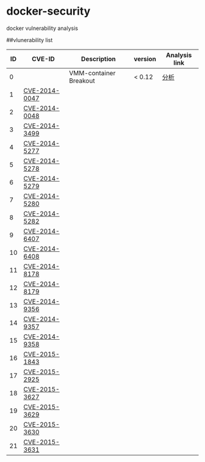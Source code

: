 # docker-security
docker vulnerability analysis

##vlunerability list


| ID | CVE-ID  | Description | version | Analysis link|
|----|---------|-------------|---------|--------------|
| 0  | 		   | VMM-container Breakout | < 0.12 | [分析](./shocker/shocker.md) |
| 1  |[CVE-2014-0047](http://cve.mitre.org/cgi-bin/cvename.cgi?name=CVE-2014-0047) ||||
| 2  |[CVE-2014-0048](http://cve.mitre.org/cgi-bin/cvename.cgi?name=CVE-2014-0048) ||||
| 3  |[CVE-2014-3499](http://cve.mitre.org/cgi-bin/cvename.cgi?name=CVE-2014-3499) ||||
| 4  |[CVE-2014-5277](http://cve.mitre.org/cgi-bin/cvename.cgi?name=CVE-2014-5277) ||||
| 5  |[CVE-2014-5278](http://cve.mitre.org/cgi-bin/cvename.cgi?name=CVE-2014-5278) ||||
| 6  |[CVE-2014-5279](http://cve.mitre.org/cgi-bin/cvename.cgi?name=CVE-2014-5279) ||||
| 7  |[CVE-2014-5280](http://cve.mitre.org/cgi-bin/cvename.cgi?name=CVE-2014-5280) ||||
| 8  |[CVE-2014-5282](http://cve.mitre.org/cgi-bin/cvename.cgi?name=CVE-2014-5282) ||||
| 9  |[CVE-2014-6407](http://cve.mitre.org/cgi-bin/cvename.cgi?name=CVE-2014-6407) ||||
| 10  |[CVE-2014-6408](http://cve.mitre.org/cgi-bin/cvename.cgi?name=CVE-2014-6408) ||||
| 11  |[CVE-2014-8178](http://cve.mitre.org/cgi-bin/cvename.cgi?name=CVE-2014-8178) ||||
| 12  |[CVE-2014-8179](http://cve.mitre.org/cgi-bin/cvename.cgi?name=CVE-2014-8179) ||||
| 13  |[CVE-2014-9356](http://cve.mitre.org/cgi-bin/cvename.cgi?name=CVE-2014-9356) ||||
| 14  |[CVE-2014-9357](http://cve.mitre.org/cgi-bin/cvename.cgi?name=CVE-2014-9357) ||||
| 15  |[CVE-2014-9358](http://cve.mitre.org/cgi-bin/cvename.cgi?name=CVE-2014-9358) ||||
| 16  |[CVE-2015-1843](http://cve.mitre.org/cgi-bin/cvename.cgi?name=CVE-2015-1843) ||||
| 17  |[CVE-2015-2925](http://cve.mitre.org/cgi-bin/cvename.cgi?name=CVE-2015-2925) ||||
| 18  |[CVE-2015-3627](http://cve.mitre.org/cgi-bin/cvename.cgi?name=CVE-2015-3627) ||||
| 19  |[CVE-2015-3629](http://cve.mitre.org/cgi-bin/cvename.cgi?name=CVE-2015-3629) ||||
| 20  |[CVE-2015-3630](http://cve.mitre.org/cgi-bin/cvename.cgi?name=CVE-2015-3630) ||||
| 21  |[CVE-2015-3631](http://cve.mitre.org/cgi-bin/cvename.cgi?name=CVE-2015-3631) ||||
